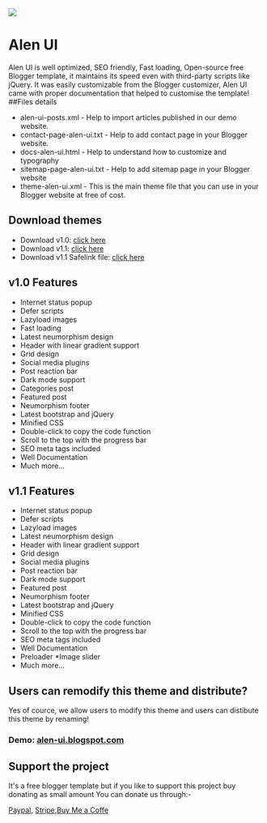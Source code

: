 <img src='https://blogger.googleusercontent.com/img/b/R29vZ2xl/AVvXsEh36jpx4En5DGj1GbV96X8Rj-VbOYrO_gQJaQ4QSPWkYOdJk8Ar6edlkdlcC827AtQVOg4jaPjyNu8CiRPsGixWVJR0TC0itxJHpm4cUdxcIqvzgAfFRNcRcoGhJ6FVDzR-Jp7IWR1Kq33Oo5NVDyOz97X9Igla2kSOVzYlC21kgOYQWj1NPGSqewSVpg/s1600/alen-ui.webp'/>

# Alen UI
Alen UI is well optimized, SEO friendly, Fast loading, Open-source free Blogger template, it maintains its speed even with third-party scripts like jQuery. It was easily customizable from the Blogger customizer, Alen UI came with proper documentation that helped to customise the template!
##Files details
* alen-ui-posts.xml - Help to import articles published in our demo website.
* contact-page-alen-ui.txt - Help to add contact page in your Blogger website.
* docs-alen-ui.html - Help to understand how to customize and typography
* sitemap-page-alen-ui.txt - Help to add sitemap page in your Blogger website
*  theme-alen-ui.xml - This is the main theme file that you can use in your Blogger website at free of cost.

## Download themes
* Download v1.0: <a href='https://github.com/shivaes207/alen-ui/archive/refs/tags/v1.0.zip'>click here</a>
* Download v1.1: <a href='https://github.com/shivaes207/alen-ui/archive/refs/tags/v1.1.zip'>click here</a>
* Download v1.1 Safelink file: <a href='https://github.com/shivaes207/alen-ui/releases/download/v1.1/alen-ui-safelink.txt'>click here</a>

##  v1.0 Features
* Internet status popup
* Defer scripts
* Lazyload images
* Fast loading
* Latest neumorphism design
* Header with linear gradient support
* Grid design
* Social media plugins
* Post reaction bar
* Dark mode support
* Categories post
* Featured post
* Neumorphism footer
* Latest bootstrap and jQuery
* Minified CSS
* Double-click to copy the code function
* Scroll to the top with the progress bar
* SEO meta tags included
* Well Documentation
* Much more...

##  v1.1 Features
* Internet status popup
* Defer scripts
* Lazyload images
* Latest neumorphism design
* Header with linear gradient support
* Grid design
* Social media plugins
* Post reaction bar
* Dark mode support
* Featured post
* Neumorphism footer
* Latest bootstrap and jQuery
* Minified CSS
* Double-click to copy the code function
* Scroll to the top with the progress bar
* SEO meta tags included
* Well Documentation
* Preloader
*Image slider
* Much more...
## Users can remodify this theme and distribute?
Yes of cource, we allow users to modify this theme and users can distibute this theme by renaming!
### Demo: <a href='https://alen-ui.blogspot.com'>alen-ui.blogspot.com</a>
## Support the project
It's a free blogger template but if you like to support this project buy donating as small amount 
You can donate us through:-

<a href='https://paypal.me/shivaes'>Paypal</a>, <a href='https://donate.stripe.com/28o29j8tCgT9bjq000'>Stripe</a>,<a href='https://www.buymeacoffee.com/shivaes'>Buy Me a Coffe</a>
